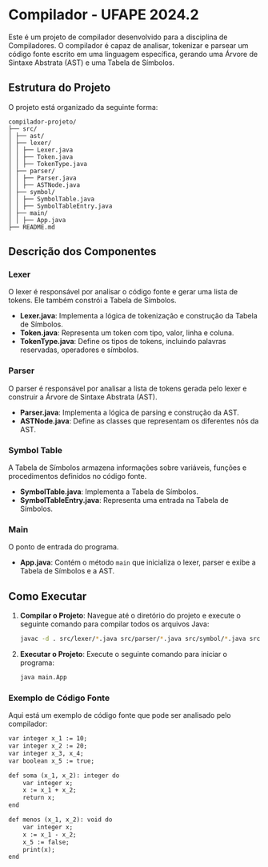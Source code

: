 # Compilador - UFAPE 2024.2

Este é um projeto de compilador desenvolvido para a disciplina de Compiladores. O compilador é capaz de analisar, tokenizar e parsear um código fonte escrito em uma linguagem específica, gerando uma Árvore de Sintaxe Abstrata (AST) e uma Tabela de Símbolos.

## Estrutura do Projeto

O projeto está organizado da seguinte forma:
```
compilador-projeto/ 
├── src/
│ ├── ast/ 
│ ├── lexer/ 
│ │ ├── Lexer.java 
│ │ ├── Token.java 
│ │ ├── TokenType.java 
│ ├── parser/ 
│ │ ├── Parser.java 
│ │ ├── ASTNode.java 
│ ├── symbol/ 
│ │ ├── SymbolTable.java 
│ │ ├── SymbolTableEntry.java 
│ ├── main/ 
│ │ ├── App.java 
├── README.md
```

## Descrição dos Componentes

### Lexer

O lexer é responsável por analisar o código fonte e gerar uma lista de tokens. Ele também constrói a Tabela de Símbolos.

- **Lexer.java**: Implementa a lógica de tokenização e construção da Tabela de Símbolos.
- **Token.java**: Representa um token com tipo, valor, linha e coluna.
- **TokenType.java**: Define os tipos de tokens, incluindo palavras reservadas, operadores e símbolos.

### Parser

O parser é responsável por analisar a lista de tokens gerada pelo lexer e construir a Árvore de Sintaxe Abstrata (AST).

- **Parser.java**: Implementa a lógica de parsing e construção da AST.
- **ASTNode.java**: Define as classes que representam os diferentes nós da AST.

### Symbol Table

A Tabela de Símbolos armazena informações sobre variáveis, funções e procedimentos definidos no código fonte.

- **SymbolTable.java**: Implementa a Tabela de Símbolos.
- **SymbolTableEntry.java**: Representa uma entrada na Tabela de Símbolos.

### Main

O ponto de entrada do programa.

- **App.java**: Contém o método `main` que inicializa o lexer, parser e exibe a Tabela de Símbolos e a AST.

## Como Executar

1. **Compilar o Projeto**:
   Navegue até o diretório do projeto e execute o seguinte comando para compilar todos os arquivos Java:

   ```sh
   javac -d . src/lexer/*.java src/parser/*.java src/symbol/*.java src/main/*.java
   ```

2. **Executar o Projeto**: 
    Execute o seguinte comando para iniciar o programa:

    ```sh
    java main.App
    ```

### Exemplo de Código Fonte
Aqui está um exemplo de código fonte que pode ser analisado pelo compilador:

```markdown
var integer x_1 := 10;
var integer x_2 := 20;
var integer x_3, x_4;
var boolean x_5 := true;

def soma (x_1, x_2): integer do
    var integer x;
    x := x_1 + x_2;
    return x;
end

def menos (x_1, x_2): void do
    var integer x;
    x := x_1 - x_2;
    x_5 := false;
    print(x);
end
```
